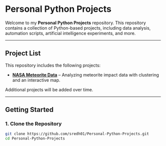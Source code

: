 # Personal Python Projects  

Welcome to my **Personal Python Projects** repository. This repository contains a collection of Python-based projects, including data analysis, automation scripts, artificial intelligence experiments, and more.

---

## Project List  

This repository includes the following projects:  

- **[NASA Meteorite Data](./https://github.com/sredh01/NASA-meteorite-data/tree/bb0a8e4d0061ff3ad9e871a024344bcc921bef6f/)** – Analyzing meteorite impact data with clustering and an interactive map.   

Additional projects will be added over time.  

---

## Getting Started  

### 1. Clone the Repository  
```bash
git clone https://github.com/sredh01/Personal-Python-Projects.git
cd Personal-Python-Projects
```

